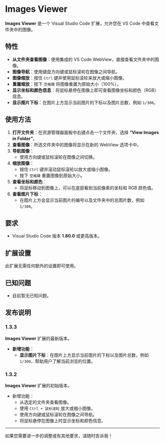 # Images Viewer

**Images Viewer** 是一个 Visual Studio Code 扩展，允许您在 VS Code 中查看文件夹中的图像。

## 特性

- **从文件夹查看图像**：使用集成的 VS Code WebView，直接查看文件夹中的图像。
- **图像导航**：使用键盘方向键或鼠标滚轮在图像之间导航。
- **图像缩放**：按住 `Ctrl` 键并使用鼠标滚轮来放大或缩小图像。
- **重置缩放**：按下 `空格键` 将图像重置为原始大小（100%）。
- **显示坐标和颜色信息**：将鼠标悬停在图像上即可查看图像坐标和颜色（RGB）信息。
- **显示图片下标**：在图片上方显示当前图片的下标以及图片总数，例如 `1/300`。

## 使用方法

1. **打开文件夹**：在资源管理器面板中右键点击一个文件夹，选择 **“View Images in Folder”**。
2. **查看图像**：所选文件夹中的图像将显示在新的 WebView 选项卡中。
3. **导航图像**：
   - 使用方向键或鼠标滚轮在图像之间切换。
4. **缩放图像**：
   - 按住 `Ctrl` 键并滚动鼠标滚轮以放大或缩小图像。
   - 按下 `空格键` 重置图像到原始大小。
5. **查看坐标和颜色**：
   - 将鼠标移动到图像上，可以在底部看到当前像素的坐标和 RGB 颜色值。
6. **查看图片下标**：
   - 在图片上方会显示当前图片的编号以及文件夹中的总图片数，例如 `1/300`。

## 要求

- Visual Studio Code 版本 **1.80.0** 或更高版本。

## 扩展设置

此扩展无需任何额外的设置即可使用。

## 已知问题

- 目前暂无已知问题。

## 发布说明

### 1.3.3

**Images Viewer** 扩展的最新版本。

- **新增功能**：
  - **显示图片下标**：在图片上方显示当前图片的下标以及图片总数，例如 `1/300`，帮助用户了解当前浏览的位置。

### 1.3.2

**Images Viewer** 扩展的初始版本。

- 新增功能：
  - 从选定的文件夹查看图像。
  - 使用 `Ctrl + 鼠标滚轮` 放大或缩小图像。
  - 使用方向键或鼠标滚轮在图像之间导航。
  - 将鼠标悬停在图像上时显示坐标和颜色信息。

---

如果您需要进一步的调整或有其他要求，请随时告诉我！